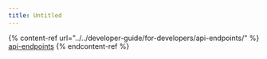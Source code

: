 ```yaml
---
title: Untitled
---
```


{% content-ref url="../../developer-guide/for-developers/api-endpoints/" %}
[api-endpoints](../../developer-guide/for-developers/api-endpoints/)
{% endcontent-ref %}
